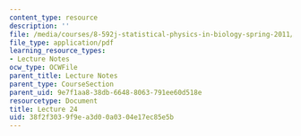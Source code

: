 ```yaml
---
content_type: resource
description: ''
file: /media/courses/8-592j-statistical-physics-in-biology-spring-2011/38f2f3039f9ea3d00a0304e17ec85e5b_MIT8_592JS11_lec24.pdf
file_type: application/pdf
learning_resource_types:
- Lecture Notes
ocw_type: OCWFile
parent_title: Lecture Notes
parent_type: CourseSection
parent_uid: 9e7f1aa8-38db-6648-8063-791ee60d518e
resourcetype: Document
title: Lecture 24
uid: 38f2f303-9f9e-a3d0-0a03-04e17ec85e5b
---
```

